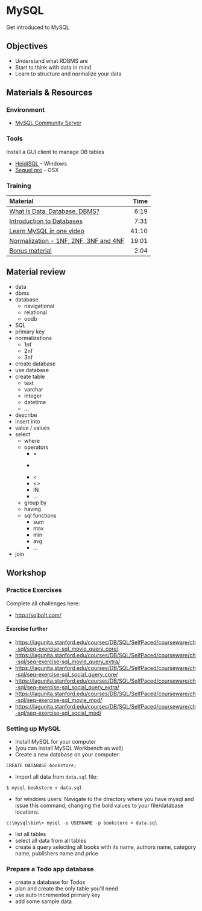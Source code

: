 # MySQL
Get introduced to MySQL

## Objectives
 - Understand what RDBMS are
 - Start to think with data in mind
 - Learn to structure and normalize your data

## Materials & Resources
### Environment
 - [MySQL Community Server](https://dev.mysql.com/downloads/mysql/)

### Tools
Install a GUI client to manage DB tables
 - [HeidiSQL](http://www.heidisql.com/) - Windows
 - [Sequel pro](http://www.sequelpro.com/) - OSX

### Training
| Material | Time |
|:---------|-----:|
| [What is Data, Database, DBMS?](https://www.youtube.com/watch?v=FR4QIeZaPeM) | 6:19 |
| [Introduction to Databases](https://www.youtube.com/watch?v=KgiCxe-ZW8o) | 7:31 |
| [Learn MySQL in one video](https://www.youtube.com/watch?v=yPu6qV5byu4) | 41:10 |
| [Normalization - 1NF, 2NF, 3NF and 4NF](https://www.youtube.com/watch?v=UrYLYV7WSHM) | 19:01 |
| [Bonus material](https://www.youtube.com/watch?v=h7mhFTAJvxA) | 2:04 |

## Material review
- data
- dbms
- database
    - navigational
    - relational
    - oodb
- SQL
- primary key
- normalizations
    - 1nf
    - 2nf
    - 3nf
- create database
- use database
- create table
    - text
    - varchar
    - integer
    - datetime
    - ...
- describe
- insert into
- value / values
- select
    - where
    - operators
        - =
        - >
        - <
        - <>
        - IN
        - ...
    - group by
    - having
    - sql functions
        - sum
        - max
        - min
        - avg
        - ...
- join

## Workshop



### Practice Exercises

Complete all challenges here:

- http://sqlbolt.com/

#### Exercise further

- https://lagunita.stanford.edu/courses/DB/SQL/SelfPaced/courseware/ch-sql/seq-exercise-sql_movie_query_core/
- https://lagunita.stanford.edu/courses/DB/SQL/SelfPaced/courseware/ch-sql/seq-exercise-sql_movie_query_extra/
- https://lagunita.stanford.edu/courses/DB/SQL/SelfPaced/courseware/ch-sql/seq-exercise-sql_social_query_core/
- https://lagunita.stanford.edu/courses/DB/SQL/SelfPaced/courseware/ch-sql/seq-exercise-sql_social_query_extra/
- https://lagunita.stanford.edu/courses/DB/SQL/SelfPaced/courseware/ch-sql/seq-exercise-sql_movie_mod/
- https://lagunita.stanford.edu/courses/DB/SQL/SelfPaced/courseware/ch-sql/seq-exercise-sql_social_mod/

### Setting up MySQL

- Install MySQL for your computer
- (you can install MySQL Workbench as well)
- Create a new database on your computer:
```mysql
CREATE DATABASE bookstore;
```
- Import all data from `data.sql` file:
```
$ mysql bookstore < data.sql
```
- for windows users: Navigate to the directory where you have mysql and issue this command, changing the bold values to your file/database locations.
```
c:\mysql\bin\> mysql -u USERNAME -p bookstore < data.sql
```
- list all tables
- select all data from all tables
- create a query selecting all books with its name, authors name, category name, publishers name and price

### Prepare a Todo app database
- create a database for Todos
- plan and create the only table you'll need
- use auto incremented primary key
- add some sample data
